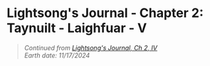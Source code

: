 # Lightsong's Journal - Chapter 2: Taynuilt - Laighfuar - V

> _Continued from [Lightsong's Journal, Ch 2, IV](Journal-2-IV.md)_  
> _Earth date: 11/17/2024_  